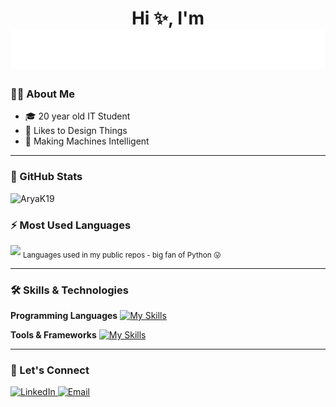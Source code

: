 <h1 align="center">
  <div>Hi ✨, I'm</div>
  <img src="https://raw.githubusercontent.com/AryaK19/AryaK19/60006118e2045a21d3c7eef64bbb9e506094f7b1/NAME.svg" alt="ARYA KADAM" />
</h1>



### 👨‍💻 About Me
- 🎓 20 year old IT Student
- 🌟 Likes to Design Things
- 🤖 Making Machines Intelligent

---

### 🔭 GitHub Stats
<img src="https://github-readme-stats.vercel.app/api?username=AryaK19&show_icons=true&theme=tokyonight" alt="AryaK19" />

### ⚡ Most Used Languages
<img width="495" src="https://github-readme-stats.vercel.app/api/top-langs/?username=AryaK19" />
<sub>Languages used in my public repos - big fan of Python 😛</sub>

</div>

---

### 🛠 Skills & Technologies

**Programming Languages**
[![My Skills](https://skillicons.dev/icons?i=py,cpp,c,java,js,mysql,html,css)](https://skillicons.dev)

**Tools & Frameworks**
[![My Skills](https://skillicons.dev/icons?i=mongodb,flask,figma,react,nodejs,ps,blender,fastapi,pytorch,tensorflow)](https://skillicons.dev)

---

### 🤝 Let's Connect
<div>
  <a href="https://linkedin.com/in/aryak19" target="_blank">
    <img src="https://img.shields.io/badge/LinkedIn-0077B5?style=for-the-badge&logo=linkedin&logoColor=white" alt="LinkedIn"/>
  </a>
  <a href="mailto:aryakadam348@gmail.com" target="_blank">
    <img src="https://img.shields.io/badge/Email-D14836?style=for-the-badge&logo=gmail&logoColor=white" alt="Email"/>
  </a>
</div>